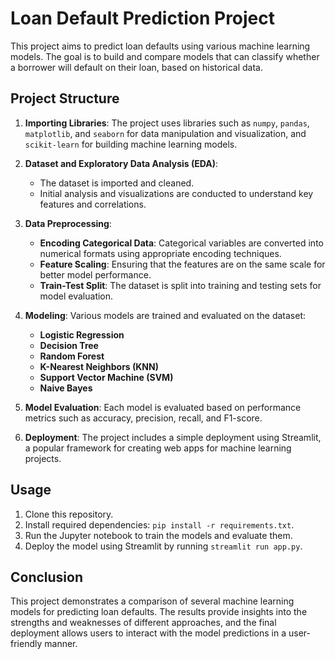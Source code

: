 
# Loan Default Prediction Project

This project aims to predict loan defaults using various machine learning models. The goal is to build and compare models that can classify whether a borrower will default on their loan, based on historical data.

## Project Structure

1. **Importing Libraries**: 
   The project uses libraries such as `numpy`, `pandas`, `matplotlib`, and `seaborn` for data manipulation and visualization, and `scikit-learn` for building machine learning models.

2. **Dataset and Exploratory Data Analysis (EDA)**:
   - The dataset is imported and cleaned.
   - Initial analysis and visualizations are conducted to understand key features and correlations.

3. **Data Preprocessing**:
   - **Encoding Categorical Data**: Categorical variables are converted into numerical formats using appropriate encoding techniques.
   - **Feature Scaling**: Ensuring that the features are on the same scale for better model performance.
   - **Train-Test Split**: The dataset is split into training and testing sets for model evaluation.

4. **Modeling**:
   Various models are trained and evaluated on the dataset:
   - **Logistic Regression**
   - **Decision Tree**
   - **Random Forest**
   - **K-Nearest Neighbors (KNN)**
   - **Support Vector Machine (SVM)**
   - **Naive Bayes**

5. **Model Evaluation**:
   Each model is evaluated based on performance metrics such as accuracy, precision, recall, and F1-score.

6. **Deployment**:
   The project includes a simple deployment using Streamlit, a popular framework for creating web apps for machine learning projects.

## Usage

1. Clone this repository.
2. Install required dependencies: `pip install -r requirements.txt`.
3. Run the Jupyter notebook to train the models and evaluate them.
4. Deploy the model using Streamlit by running `streamlit run app.py`.

## Conclusion

This project demonstrates a comparison of several machine learning models for predicting loan defaults. The results provide insights into the strengths and weaknesses of different approaches, and the final deployment allows users to interact with the model predictions in a user-friendly manner.
